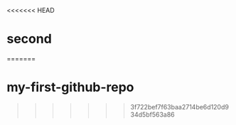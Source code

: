 <<<<<<< HEAD
# second
=======
# my-first-github-repo
>>>>>>> 3f722bef7f63baa2714be6d120d934d5bf563a86
